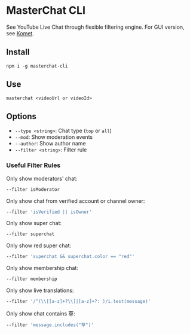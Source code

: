 # MasterChat CLI

See YouTube Live Chat through flexible filtering engine. For GUI version, see [Komet](https://github.com/holodata/komet).

## Install

```
npm i -g masterchat-cli
```

## Use

```
masterchat <videoUrl or videoId>
```

## Options

- `--type <string>`: Chat type (`top` or `all`)
- `--mod`: Show moderation events
- `--author`: Show author name
- `--filter <string>`: Filter rule

### Useful Filter Rules

Only show moderators' chat:

```bash
--filter isModerator
```

Only show chat from verified account or channel owner:

```bash
--filter 'isVerified || isOwner'
```

Only show super chat:

```bash
--filter superchat
```

Only show red super chat:

```bash
--filter 'superchat && superchat.color == "red"'
```

Only show membership chat:

```bash
--filter membership
```

Only show live translations:

```bash
--filter '/^(\\[[a-z]+?\\]|[a-z]+?: )/i.test(message)'
```

Only show chat contains 草:

```bash
--filter 'message.includes("草")'
```
